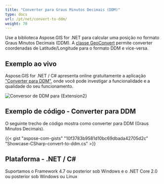 ```yaml
---
title: "Converter para Graus Minutos Decimais (DDM)"
type: docs
url: /pt/net/convert-to-ddm/
weight: 70
---
```


Use a biblioteca Aspose.GIS for .NET para calcular uma posição no formato Graus Minutos Decimais (DDM). A [classe GeoConvert](https://reference.aspose.com/gis/net/aspose.gis/geoconvert) permite converter coordenadas de Latitude/Longitude para o formato DDM e vice-versa.

## **Exemplo ao vivo**

Aspose.GIS for .NET / C# apresenta online gratuitamente a aplicação ["Converter para DDM"](https://products.aspose.app/gis/coordinates/convert-to-ddm), onde você pode investigar a funcionalidade e a qualidade do seu funcionamento.

![Conversor de DDM para {Extension2}](coordinates.png)

## **Exemplo de código - Converter para DDM**

O seguinte trecho de código mostra como converter para DDM (Graus Minutos Decimais).

{{< gist "aspose-com-gists" "10f3783b9581d10bc69dbada42705d2c" "Showcase-CSharp-convert-to-ddm.cs" >}}

## **Plataforma - .NET / C#**

Suportamos o Framework 4.7 ou posterior sob Windows e o .NET Core 2.0 ou posterior sob Windows ou Linux

